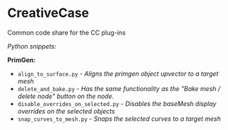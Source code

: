 # CreativeCase
Common code share for the CC plug-ins

_Python snippets:_

**PrimGen:**

- `align_to_surface.py` _- Aligns the primgen object upvector to a target mesh_
- `delete_and_bake.py` _- Has the same functionality as the "Bake mesh / delete node" button on the node._
- `disable_overrides_on_selected.py` _- Disables the baseMesh display overrides on the selected objects_
- `snap_curves_to_mesh.py` _- Snaps the selected curves to a target mesh_

